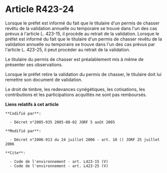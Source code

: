 # Article R423-24

Lorsque le préfet est informé du fait que le titulaire d'un permis de chasser revêtu de la validation annuelle ou temporaire
se trouve dans l'un des cas prévus à l'article L. 423-15, il procède au retrait de la validation. Lorsque le préfet est
informé du fait que le titulaire d'un permis de chasser revêtu de la validation annuelle ou temporaire se trouve dans l'un
des cas prévus par l'article L. 423-25, il peut procéder au retrait de la validation. 

Le titulaire du permis de chasser est préalablement mis à même de présenter ses observations. 

Lorsque le préfet retire la validation du permis de chasser, le titulaire doit lui remettre son document de validation. 

Le droit de timbre, les redevances cynégétiques, les cotisations, les contributions et les participations acquittés ne sont
pas remboursés.

**Liens relatifs à cet article**

	**Codifié par**:

	  - Décret n°2005-935 2005-08-02 JORF 5 août 2005

	**Modifié par**:

	  - Décret n°2006-913 du 24 juillet 2006 - art. 10 () JORF 25 juillet 2006

	**Cite**:

	  - Code de l'environnement - art. L423-15 (V)
	  - Code de l'environnement - art. L423-25 (V)
